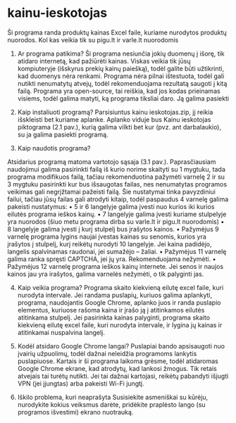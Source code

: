 # kainu-ieskotojas
Ši programa randa produktų kainas Excel faile, kuriame nurodytos produktų nuorodos. Kol kas veikia tik su pigu.lt ir varle.lt nuorodomis

1.	Ar programa patikima?
Ši programa nesiunčia jokių duomenų į išorę, tik atidaro internetą, kad pažiūrėti kainas. Viskas veikia tik jūsų kompiuteryje (išskyrus prekių kainų paiešką), todėl galite būti užtikrinti, kad duomenys nėra renkami. Programa nėra pilnai ištestuota, todėl gali nutikti nenumatytų atvejų, todėl rekomenduojama rezultatą saugoti į kitą failą.
Programa yra open-source, tai reiškia, kad jos kodas prieinamas visiems, todėl galima matyti, ką programa tiksliai daro. Ją galima pasiekti
2.	Kaip instaliuoti programą?
Parsisiuntus kainu ieskotojas.zip, jį reikia išskleisti bet kuriame aplanke. Aplanko viduje bus Kainu ieskotojas piktograma (2.1 pav.), kurią galima vilkti bet kur (pvz. ant darbalaukio), su ja galima pasiekti programą.
 
3.	Kaip naudotis programa?

Atsidarius programą matoma vartotojo sąsaja (3.1 pav.). Paprasčiausiam naudojimui galima pasirinkti failą iš kurio norime skaityti su 1 mygtuku, tada programa modifikuos failą, tačiau rekomenduotina pažymėti varnelę 2 ir su 3 mygtuku pasirinkti kur bus išsaugotas failas, nes nenumatytas programos veikimas gali negrįžtamai pažeisti failą.
Šie nustatymai tinka pavyzdiniui failui, tačiau jūsų failas gali atrodyti kitaip, todėl paspaudus 4 varnelę galima pakeisti nustatymus:
•	5 ir 6 langelyje galima įvesti nuo kurios iki kurios eilutės programa ieškos kainų.
•	7 langelyje galima įvesti kuriame stulpelyje yra nuorodos (šiuo metu programa dirba su varle.lt ir pigu.lt nuorodomis)
•	8 langelyje galima įvesti į kurį stulpelį bus įrašytos kainos.
•	Pažymėjus 9 varnelę programa lygins naujai įvestas kainas su senomis, kurios yra įrašytos į stulpelį, kurį reikėtų nurodyti 10 langelyje. Jei kaina padidėjo, langelis spalvinamas raudonai, jei sumažėjo – žaliai.
•	Pažymėjus 11 varnelę galima ranka spręsti CAPTCHA, jei jų yra. Rekomenduojama nežymėti.
•	Pažymėjus 12 varnelę programa ieškos kainų internete. Jei senos ir naujos kainos jau yra irašytos, galima varnelės nežymėti, o tik palyginti jas.

4.	Kaip veikia programa?
Programa skaito kiekvieną eilutę excel faile, kuri nurodyta intervale. Jei randama puslapių, kuriuos galima aplankyti, programa, naudojantis Google Chrome, aplanko juos ir randa puslapio elementus, kuriuose rašoma kaina ir įrašo ją į atitinkamos eilutės atitinkama stulpelį. 
Jei pasirinkta kainas palyginti, programa skaito kiekvieną eilutę excel faile, kuri nurodyta intervale, ir lygina jų kainas ir atitinkamai nuspalvina langelį.
5.	Kodėl atsidaro Google Chrome langai?
Puslapiai bando apsisaugoti nuo įvairių užpuolimų, todėl dažnai neleidžia programoms lankytis puslapiuose. Kartais ir ši programa laikoma grėsme, todėl atidaromas Google Chrome ekrane, kad atrodytų, kad lankosi žmogus. Tik retais atvejais tai turėtų nutikti. Jei tai dažnai kartojasi, reikėtų pabandyti išjugti VPN (jei įjungtas) arba pakeisti Wi-Fi jungtį.

7.	Iškilo problema, kuri neaprašyta
Susisiekite asmeniškai su kūrėju, nurodykite kokius veiksmus darėte, pridėkite praplėsto lango (su programos išvestimi) ekrano nuotrauką.
